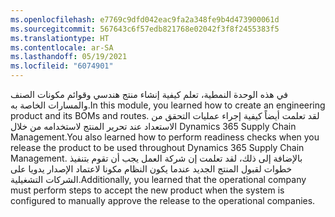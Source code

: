 ```yaml
---
ms.openlocfilehash: e7769c9dfd042eac9fa2a348fe9b4d473900061d
ms.sourcegitcommit: 567643c6f57edb821768e02042f3f8f2455383f5
ms.translationtype: HT
ms.contentlocale: ar-SA
ms.lasthandoff: 05/19/2021
ms.locfileid: "6074901"
---
```

<span data-ttu-id="33bf7-101">في هذه الوحدة النمطية، تعلم كيفية إنشاء منتج هندسي وقوائم مكونات الصنف والمسارات الخاصة به.</span><span class="sxs-lookup"><span data-stu-id="33bf7-101">In this module, you learned how to create an engineering product and its BOMs and routes.</span></span> <span data-ttu-id="33bf7-102">لقد تعلمت أيضاً كيفية إجراء عمليات التحقق من الاستعداد عند تحرير المنتج لاستخدامه من خلال Dynamics 365 Supply Chain Management.</span><span class="sxs-lookup"><span data-stu-id="33bf7-102">You also learned how to perform readiness checks when you release the product to be used throughout Dynamics 365 Supply Chain Management.</span></span> <span data-ttu-id="33bf7-103">بالإضافة إلى ذلك، لقد تعلمت إن شركة العمل يجب أن تقوم بتنفيذ خطوات لقبول المنتج الجديد عندما يكون النظام مكونا لاعتماد الإصدار يدويا على الشركات التشغيلية.</span><span class="sxs-lookup"><span data-stu-id="33bf7-103">Additionally, you learned that the operational company must perform steps to accept the new product when the system is configured to manually approve the release to the operational companies.</span></span>
